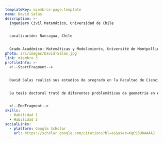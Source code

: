 ```yaml
---
templateKey: miembros-page.template
name: David Salas
description: >-
  Ingeniero Civil Matemático, Universidad de Chile


  Localización: Rancagua, Chile


  Grado Académico: Matemáticas y Modelamiento, Université de Montpellier, Francia
photo: src/images/David-Salas.jpg
link: miembro 3
profileInfo: >-
  <!--StartFragment-->


  David Salas realizó sus estudios de pregrado en la Facultad de Ciencias Físicas y Matemáticas de la Universidad de Chile. Posteriormente, hizo sus estudios doctorales en la Universidad de Montpellier (Francia) bajo la dirección de Lionel Thibault.


  Su tesis doctoral trató de diferentes problemáticas de geometría en espacios de dimensión infinita. Realizó dos años de post-doctorado en el laboratorio PROMES de la Universidad de Perpignan (Francia), donde realizó investigaciones relacionadas con teoría de juegos, energías renovables y uso eficiente de recursos naturales. Cuenta con varias publicaciones ISI en diversas áreas de la matemática, tanto teóricas como aplicadas.


  <!--EndFragment-->
skills:
  - Habilidad 1
  - Habilidad 2
socialLinks:
  - platform: Google Scholar
    url: https://scholar.google.com/citations?hl=es&user=KqC93U0AAAAJ
---
```

